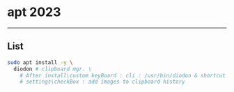# apt 2023

---

## List
````sh
sudo apt install -y \
  diodon # clipboard mgr. \
    # After install\custom keyBoard : cli : /usr/bin/diodon & shortcut : shotcut: ctrl+alt+h
    # settings\checkBox : add images to clipboard history
````
